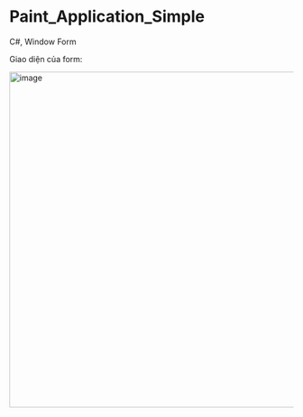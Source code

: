 # Paint_Application_Simple
C#, Window Form

Giao diện của form:


<img width="595" alt="image" src="https://github.com/hniloablingg/Paint_Application_Simple/assets/155095211/10200b8a-3446-420e-85e2-cca004419835">
